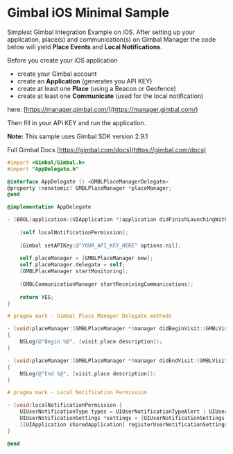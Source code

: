 # Gimbal iOS Minimal Sample
Simplest Gimbal Integration Example on iOS. After setting up your application, place(s) and communication(s) on Gimbal Manager the code below will yield **Place Events** and **Local Notifications**.

Before you create your iOS application

- create your Gimbal account 
- create an **Application** (generates you API KEY)
- create at least one **Place** (using a Beacon or Geofence)
- create at least one **Communicate** (used for the local notification)

here:
[https://manager.gimbal.com/](https://manager.gimbal.com/)

Then fill in your API KEY and run the application.

**Note:** This sample uses Gimbal SDK version 2.9.1

Full Gimbal Docs [https://gimbal.com/docs](https://gimbal.com/docs)

```objective-c
#import <Gimbal/Gimbal.h>
#import "AppDelegate.h"

@interface AppDelegate () <GMBLPlaceManagerDelegate>
@property (nonatomic) GMBLPlaceManager *placeManager;
@end

@implementation AppDelegate

- (BOOL)application:(UIApplication *)application didFinishLaunchingWithOptions:(NSDictionary *)launchOptions {
    
    [self localNotificationPermission];
    
    [Gimbal setAPIKey:@"YOUR_API_KEY_HERE" options:nil];
    
    self.placeManager = [GMBLPlaceManager new];
    self.placeManager.delegate = self;
    [GMBLPlaceManager startMonitoring];
    
    [GMBLCommunicationManager startReceivingCommunications];
    
    return YES;
}

# pragma mark - Gimbal Place Manager Delegate methods

- (void)placeManager:(GMBLPlaceManager *)manager didBeginVisit:(GMBLVisit *)visit
{
    NSLog(@"Begin %@", [visit.place description]);
}

- (void)placeManager:(GMBLPlaceManager *)manager didEndVisit:(GMBLVisit *)visit
{
    NSLog(@"End %@", [visit.place description]);
}

# pragma mark - Local Notification Permission

- (void)localNotificationPermission {
    UIUserNotificationType types = UIUserNotificationTypeAlert | UIUserNotificationTypeBadge | UIUserNotificationTypeSound;
    UIUserNotificationSettings *settings = [UIUserNotificationSettings settingsForTypes:types categories:nil];
    [[UIApplication sharedApplication] registerUserNotificationSettings:settings];
}

@end

```
